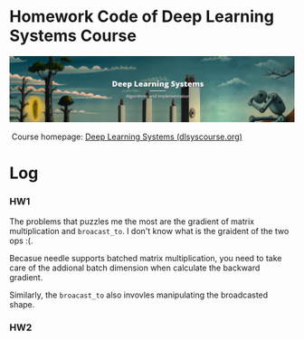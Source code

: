 # Homework Code of **Deep Learning Systems Course** 

![image-20221006203152446](README.assets/image-20221006203152446.png)

​	Course homepage: [Deep Learning Systems (dlsyscourse.org)](https://dlsyscourse.org/)

# Log

### HW1

The problems that puzzles me the most are the gradient of matrix multiplication and `broacast_to`. I don't know what is the graident of the two ops :(.

Becasue needle supports batched matrix multiplication, you need to take care of the addional batch dimension when calculate the backward gradient.

Similarly, the `broacast_to` also invovles manipulating the broadcasted shape.

### HW2
